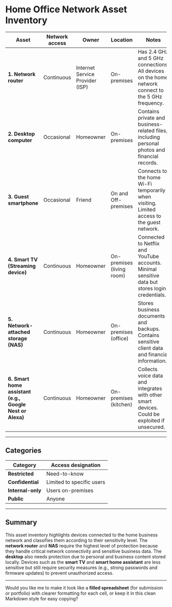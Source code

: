 # **Home Office Network Asset Inventory**

| **Asset**                                                | **Network access** | **Owner**                       | **Location**              | **Notes**                                                                                          | **Sensitivity**   |
| -------------------------------------------------------- | ------------------ | ------------------------------- | ------------------------- | -------------------------------------------------------------------------------------------------- | ----------------- |
| **1. Network router**                                    | Continuous         | Internet Service Provider (ISP) | On-premises               | Has 2.4 GHz and 5 GHz connections. All devices on the home network connect to the 5 GHz frequency. | **Confidential**  |
| **2. Desktop computer**                                  | Occasional         | Homeowner                       | On-premises               | Contains private and business-related files, including personal photos and financial records.      | **Restricted**    |
| **3. Guest smartphone**                                  | Occasional         | Friend                          | On and Off-premises       | Connects to the home Wi-Fi temporarily when visiting. Limited access to the guest network.         | **Internal-only** |
| **4. Smart TV (Streaming device)**                       | Continuous         | Homeowner                       | On-premises (living room) | Connected to Netflix and YouTube accounts. Minimal sensitive data but stores login credentials.    | **Internal-only** |
| **5. Network-attached storage (NAS)**                    | Continuous         | Homeowner                       | On-premises (office)      | Stores business documents and backups. Contains sensitive client data and financial information.   | **Confidential**  |
| **6. Smart home assistant (e.g., Google Nest or Alexa)** | Continuous         | Homeowner                       | On-premises (kitchen)     | Collects voice data and integrates with other smart devices. Could be exploited if unsecured.      | **Internal-only** |

---

## **Categories**

| **Category**      | **Access designation**    |
| ----------------- | ------------------------- |
| **Restricted**    | Need-to-know              |
| **Confidential**  | Limited to specific users |
| **Internal-only** | Users on-premises         |
| **Public**        | Anyone                    |

---

## **Summary**

This asset inventory highlights devices connected to the home business network and classifies them according to their sensitivity level. The **network router** and **NAS** require the highest level of protection because they handle critical network connectivity and sensitive business data. The **desktop** also needs protection due to personal and business content stored locally. Devices such as the **smart TV** and **smart home assistant** are less sensitive but still require security measures (e.g., strong passwords and firmware updates) to prevent unauthorized access.

---

Would you like me to make it look like a **filled spreadsheet** (for submission or portfolio) with clearer formatting for each cell, or keep it in this clean Markdown style for easy copying?
